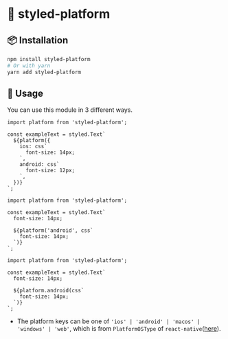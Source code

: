 # 🛫 styled-platform

## 📦 Installation

```bash
npm install styled-platform
# Or with yarn
yarn add styled-platform
```

## 🚀 Usage
You can use this module in 3 different ways.

```tsx
import platform from 'styled-platform';

const exampleText = styled.Text`
  ${platform({
    ios: css`
      font-size: 14px;
    `,
    android: css`
      font-size: 12px;
    `,
  })}
`;
```

```tsx
import platform from 'styled-platform';

const exampleText = styled.Text`
  font-size: 14px;

  ${platform('android', css`
    font-size: 14px;
  `)}
`;
```

```tsx
import platform from 'styled-platform';

const exampleText = styled.Text`
  font-size: 14px;

  ${platform.android(css`
    font-size: 14px;
  `)}
`;
```

- The platform keys can be one of `'ios' | 'android' | 'macos' | 'windows' | 'web'`, which is from `PlatformOSType` of `react-native`([here](https://github.com/DefinitelyTyped/DefinitelyTyped/blob/master/types/react-native/index.d.ts#L5755)).
